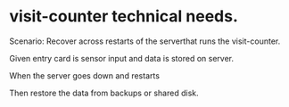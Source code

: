 # visit-counter technical needs. 

Scenario: Recover across restarts of the serverthat runs the visit-counter. 

  Given entry card is sensor input and data is stored on server.  

  When the server goes down and restarts

  Then restore the data from backups or shared disk.
